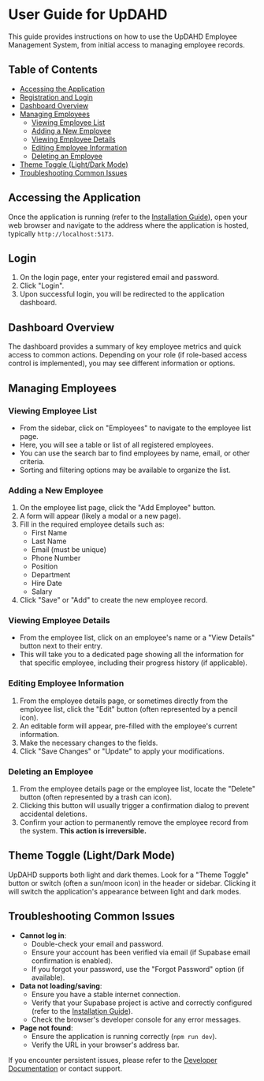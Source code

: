 # User Guide for UpDAHD

This guide provides instructions on how to use the UpDAHD Employee Management System, from initial access to managing employee records.

## Table of Contents

-   [Accessing the Application](#accessing-the-application)
-   [Registration and Login](#registration-and-login)
-   [Dashboard Overview](#dashboard-overview)
-   [Managing Employees](#managing-employees)
    -   [Viewing Employee List](#viewing-employee-list)
    -   [Adding a New Employee](#adding-a-new-employee)
    -   [Viewing Employee Details](#viewing-employee-details)
    -   [Editing Employee Information](#editing-employee-information)
    -   [Deleting an Employee](#deleting-an-employee)
-   [Theme Toggle (Light/Dark Mode)](#theme-toggle-lightdark-mode)
-   [Troubleshooting Common Issues](#troubleshooting-common-issues)

## Accessing the Application

Once the application is running (refer to the [Installation Guide](installation_guide.md)), open your web browser and navigate to the address where the application is hosted, typically `http://localhost:5173`.

## Login

1.  On the login page, enter your registered email and password.
2.  Click "Login".
3.  Upon successful login, you will be redirected to the application dashboard.

## Dashboard Overview

The dashboard provides a summary of key employee metrics and quick access to common actions. Depending on your role (if role-based access control is implemented), you may see different information or options.

## Managing Employees

### Viewing Employee List

*   From the sidebar, click on "Employees" to navigate to the employee list page.
*   Here, you will see a table or list of all registered employees.
*   You can use the search bar to find employees by name, email, or other criteria.
*   Sorting and filtering options may be available to organize the list.

### Adding a New Employee

1.  On the employee list page, click the "Add Employee" button.
2.  A form will appear (likely a modal or a new page).
3.  Fill in the required employee details such as:
    *   First Name
    *   Last Name
    *   Email (must be unique)
    *   Phone Number
    *   Position
    *   Department
    *   Hire Date
    *   Salary
4.  Click "Save" or "Add" to create the new employee record.

### Viewing Employee Details

*   From the employee list, click on an employee's name or a "View Details" button next to their entry.
*   This will take you to a dedicated page showing all the information for that specific employee, including their progress history (if applicable).

### Editing Employee Information

1.  From the employee details page, or sometimes directly from the employee list, click the "Edit" button (often represented by a pencil icon).
2.  An editable form will appear, pre-filled with the employee's current information.
3.  Make the necessary changes to the fields.
4.  Click "Save Changes" or "Update" to apply your modifications.

### Deleting an Employee

1.  From the employee details page or the employee list, locate the "Delete" button (often represented by a trash can icon).
2.  Clicking this button will usually trigger a confirmation dialog to prevent accidental deletions.
3.  Confirm your action to permanently remove the employee record from the system. **This action is irreversible.**

## Theme Toggle (Light/Dark Mode)

UpDAHD supports both light and dark themes. Look for a "Theme Toggle" button or switch (often a sun/moon icon) in the header or sidebar. Clicking it will switch the application's appearance between light and dark modes.

## Troubleshooting Common Issues

*   **Cannot log in**:
    *   Double-check your email and password.
    *   Ensure your account has been verified via email (if Supabase email confirmation is enabled).
    *   If you forgot your password, use the "Forgot Password" option (if available).
*   **Data not loading/saving**:
    *   Ensure you have a stable internet connection.
    *   Verify that your Supabase project is active and correctly configured (refer to the [Installation Guide](installation_guide.md)).
    *   Check the browser's developer console for any error messages.
*   **Page not found**:
    *   Ensure the application is running correctly (`npm run dev`).
    *   Verify the URL in your browser's address bar.

If you encounter persistent issues, please refer to the [Developer Documentation](developer_documentation.md) or contact support.
